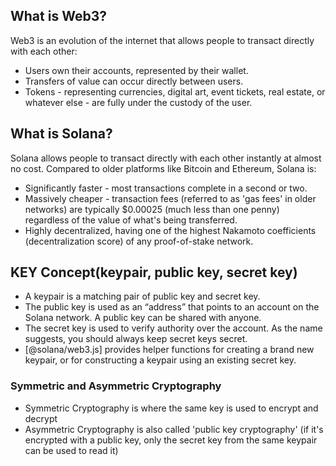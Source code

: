 ## What is Web3?
Web3 is an evolution of the internet that allows people to transact directly with each other:
- Users own their accounts, represented by their wallet.
- Transfers of value can occur directly between users.
- Tokens - representing currencies, digital art, event tickets, real estate, or whatever else - are fully under the custody of the user.

## What is Solana?
Solana allows people to transact directly with each other instantly at almost no cost.
Compared to older platforms like Bitcoin and Ethereum, Solana is:
- Significantly faster - most transactions complete in a second or two.
- Massively cheaper - transaction fees (referred to as 'gas fees' in older networks) are typically $0.00025 (much less than one penny) regardless of the value of what's being transferred.
- Highly decentralized, having one of the highest Nakamoto coefficients (decentralization score) of any proof-of-stake network.

## KEY Concept(keypair, public key, secret key)
- A keypair is a matching pair of public key and secret key.
- The public key is used as an “address” that points to an account on the Solana network. A public key can be shared with anyone.
- The secret key is used to verify authority over the account. As the name suggests, you should always keep secret keys secret.
- [@solana/web3.js] provides helper functions for creating a brand new keypair, or for constructing a keypair using an existing secret key.

### Symmetric and Asymmetric Cryptography
- Symmetric Cryptography is where the same key is used to encrypt and decrypt
- Asymmetric Cryptography is also called 'public key cryptography' (if it's encrypted with a public key, only the secret key from the same keypair can be used to read it)

